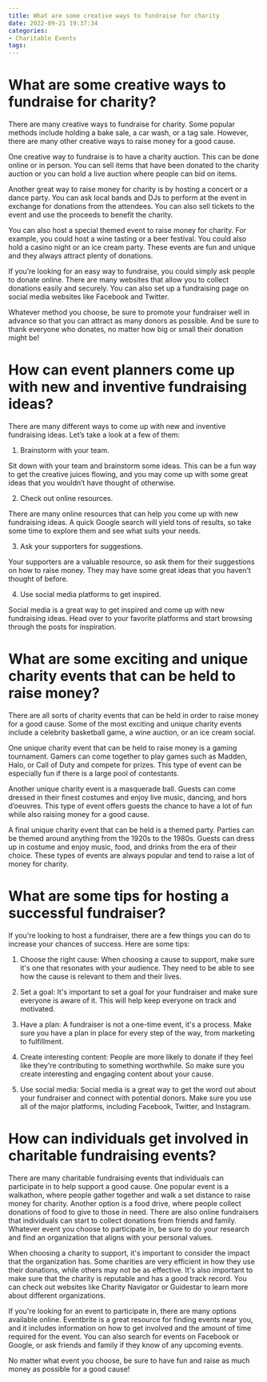 ```yaml
---
title: What are some creative ways to fundraise for charity
date: 2022-09-21 19:37:34
categories:
- Charitable Events
tags:
---
```



#  What are some creative ways to fundraise for charity?

There are many creative ways to fundraise for charity. Some popular methods include holding a bake sale, a car wash, or a tag sale. However, there are many other creative ways to raise money for a good cause.

One creative way to fundraise is to have a charity auction. This can be done online or in person. You can sell items that have been donated to the charity auction or you can hold a live auction where people can bid on items.

Another great way to raise money for charity is by hosting a concert or a dance party. You can ask local bands and DJs to perform at the event in exchange for donations from the attendees. You can also sell tickets to the event and use the proceeds to benefit the charity.

You can also host a special themed event to raise money for charity. For example, you could host a wine tasting or a beer festival. You could also hold a casino night or an ice cream party. These events are fun and unique and they always attract plenty of donations.

If you’re looking for an easy way to fundraise, you could simply ask people to donate online. There are many websites that allow you to collect donations easily and securely. You can also set up a fundraising page on social media websites like Facebook and Twitter.

Whatever method you choose, be sure to promote your fundraiser well in advance so that you can attract as many donors as possible. And be sure to thank everyone who donates, no matter how big or small their donation might be!

#  How can event planners come up with new and inventive fundraising ideas?

There are many different ways to come up with new and inventive fundraising ideas. Let’s take a look at a few of them:

1. Brainstorm with your team.

Sit down with your team and brainstorm some ideas. This can be a fun way to get the creative juices flowing, and you may come up with some great ideas that you wouldn’t have thought of otherwise.

2. Check out online resources.

There are many online resources that can help you come up with new fundraising ideas. A quick Google search will yield tons of results, so take some time to explore them and see what suits your needs.

3. Ask your supporters for suggestions.

Your supporters are a valuable resource, so ask them for their suggestions on how to raise money. They may have some great ideas that you haven’t thought of before.

4. Use social media platforms to get inspired.

Social media is a great way to get inspired and come up with new fundraising ideas. Head over to your favorite platforms and start browsing through the posts for inspiration.

#  What are some exciting and unique charity events that can be held to raise money?

There are all sorts of charity events that can be held in order to raise money for a good cause. Some of the most exciting and unique charity events include a celebrity basketball game, a wine auction, or an ice cream social.

One unique charity event that can be held to raise money is a gaming tournament. Gamers can come together to play games such as Madden, Halo, or Call of Duty and compete for prizes. This type of event can be especially fun if there is a large pool of contestants.

Another unique charity event is a masquerade ball. Guests can come dressed in their finest costumes and enjoy live music, dancing, and hors d’oeuvres. This type of event offers guests the chance to have a lot of fun while also raising money for a good cause.

A final unique charity event that can be held is a themed party. Parties can be themed around anything from the 1920s to the 1980s. Guests can dress up in costume and enjoy music, food, and drinks from the era of their choice. These types of events are always popular and tend to raise a lot of money for charity.

#  What are some tips for hosting a successful fundraiser?

If you're looking to host a fundraiser, there are a few things you can do to increase your chances of success. Here are some tips:

1. Choose the right cause: When choosing a cause to support, make sure it's one that resonates with your audience. They need to be able to see how the cause is relevant to them and their lives.

2. Set a goal: It's important to set a goal for your fundraiser and make sure everyone is aware of it. This will help keep everyone on track and motivated.

3. Have a plan: A fundraiser is not a one-time event, it's a process. Make sure you have a plan in place for every step of the way, from marketing to fulfillment.

4. Create interesting content: People are more likely to donate if they feel like they're contributing to something worthwhile. So make sure you create interesting and engaging content about your cause.

5. Use social media: Social media is a great way to get the word out about your fundraiser and connect with potential donors. Make sure you use all of the major platforms, including Facebook, Twitter, and Instagram.

#  How can individuals get involved in charitable fundraising events?

There are many charitable fundraising events that individuals can participate in to help support a good cause. One popular event is a walkathon, where people gather together and walk a set distance to raise money for charity. Another option is a food drive, where people collect donations of food to give to those in need. There are also online fundraisers that individuals can start to collect donations from friends and family. Whatever event you choose to participate in, be sure to do your research and find an organization that aligns with your personal values.

When choosing a charity to support, it's important to consider the impact that the organization has. Some charities are very efficient in how they use their donations, while others may not be as effective. It's also important to make sure that the charity is reputable and has a good track record. You can check out websites like Charity Navigator or Guidestar to learn more about different organizations.

If you're looking for an event to participate in, there are many options available online. Eventbrite is a great resource for finding events near you, and it includes information on how to get involved and the amount of time required for the event. You can also search for events on Facebook or Google, or ask friends and family if they know of any upcoming events.

No matter what event you choose, be sure to have fun and raise as much money as possible for a good cause!